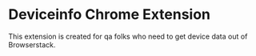 # Deviceinfo Chrome Extension

This extension is created for qa folks who need to get device data out of Browserstack.